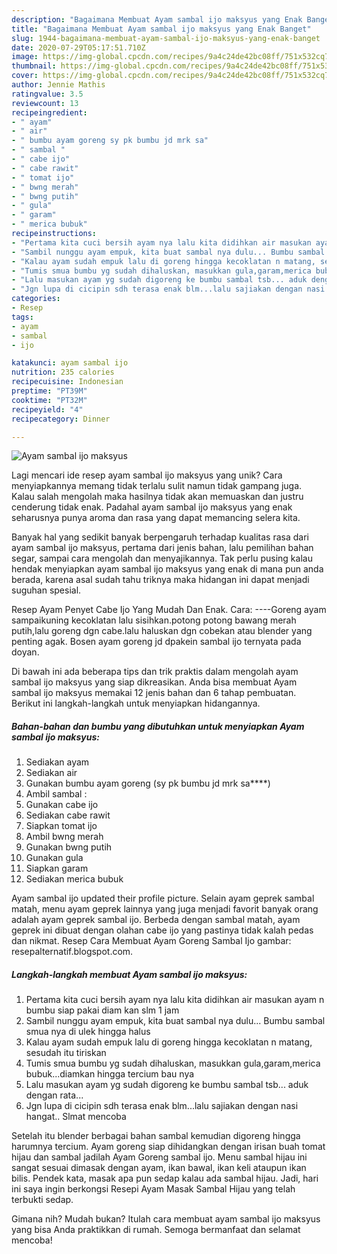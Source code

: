 ```yaml
---
description: "Bagaimana Membuat Ayam sambal ijo maksyus yang Enak Banget"
title: "Bagaimana Membuat Ayam sambal ijo maksyus yang Enak Banget"
slug: 1944-bagaimana-membuat-ayam-sambal-ijo-maksyus-yang-enak-banget
date: 2020-07-29T05:17:51.710Z
image: https://img-global.cpcdn.com/recipes/9a4c24de42bc08ff/751x532cq70/ayam-sambal-ijo-maksyus-foto-resep-utama.jpg
thumbnail: https://img-global.cpcdn.com/recipes/9a4c24de42bc08ff/751x532cq70/ayam-sambal-ijo-maksyus-foto-resep-utama.jpg
cover: https://img-global.cpcdn.com/recipes/9a4c24de42bc08ff/751x532cq70/ayam-sambal-ijo-maksyus-foto-resep-utama.jpg
author: Jennie Mathis
ratingvalue: 3.5
reviewcount: 13
recipeingredient:
- " ayam"
- " air"
- " bumbu ayam goreng sy pk bumbu jd mrk sa"
- " sambal "
- " cabe ijo"
- " cabe rawit"
- " tomat ijo"
- " bwng merah"
- " bwng putih"
- " gula"
- " garam"
- " merica bubuk"
recipeinstructions:
- "Pertama kita cuci bersih ayam nya lalu kita didihkan air masukan ayam n bumbu siap pakai diam kan slm 1 jam"
- "Sambil nunggu ayam empuk, kita buat sambal nya dulu... Bumbu sambal smua nya di ulek hingga halus"
- "Kalau ayam sudah empuk lalu di goreng hingga kecoklatan n matang, sesudah itu tiriskan"
- "Tumis smua bumbu yg sudah dihaluskan, masukkan gula,garam,merica bubuk...diamkan hingga tercium bau nya"
- "Lalu masukan ayam yg sudah digoreng ke bumbu sambal tsb... aduk dengan rata..."
- "Jgn lupa di cicipin sdh terasa enak blm...lalu sajiakan dengan nasi hangat.. Slmat mencoba"
categories:
- Resep
tags:
- ayam
- sambal
- ijo

katakunci: ayam sambal ijo 
nutrition: 235 calories
recipecuisine: Indonesian
preptime: "PT39M"
cooktime: "PT32M"
recipeyield: "4"
recipecategory: Dinner

---
```



![Ayam sambal ijo maksyus](https://img-global.cpcdn.com/recipes/9a4c24de42bc08ff/751x532cq70/ayam-sambal-ijo-maksyus-foto-resep-utama.jpg)

Lagi mencari ide resep ayam sambal ijo maksyus yang unik? Cara menyiapkannya memang tidak terlalu sulit namun tidak gampang juga. Kalau salah mengolah maka hasilnya tidak akan memuaskan dan justru cenderung tidak enak. Padahal ayam sambal ijo maksyus yang enak seharusnya punya aroma dan rasa yang dapat memancing selera kita.

Banyak hal yang sedikit banyak berpengaruh terhadap kualitas rasa dari ayam sambal ijo maksyus, pertama dari jenis bahan, lalu pemilihan bahan segar, sampai cara mengolah dan menyajikannya. Tak perlu pusing kalau hendak menyiapkan ayam sambal ijo maksyus yang enak di mana pun anda berada, karena asal sudah tahu triknya maka hidangan ini dapat menjadi suguhan spesial.

Resep Ayam Penyet Cabe Ijo Yang Mudah Dan Enak. Cara: ----Goreng ayam sampaikuning kecoklatan lalu sisihkan.potong potong bawang merah putih,lalu goreng dgn cabe.lalu haluskan dgn cobekan atau blender yang penting agak. Bosen ayam goreng jd dpakein sambal ijo ternyata pada doyan.


Di bawah ini ada beberapa tips dan trik praktis dalam mengolah ayam sambal ijo maksyus yang siap dikreasikan. Anda bisa membuat Ayam sambal ijo maksyus memakai 12 jenis bahan dan 6 tahap pembuatan. Berikut ini langkah-langkah untuk menyiapkan hidangannya.

<!--inarticleads1-->

##### Bahan-bahan dan bumbu yang dibutuhkan untuk menyiapkan Ayam sambal ijo maksyus:

1. Sediakan  ayam
1. Sediakan  air
1. Gunakan  bumbu ayam goreng (sy pk bumbu jd mrk sa****)
1. Ambil  sambal :
1. Gunakan  cabe ijo
1. Sediakan  cabe rawit
1. Siapkan  tomat ijo
1. Ambil  bwng merah
1. Gunakan  bwng putih
1. Gunakan  gula
1. Siapkan  garam
1. Sediakan  merica bubuk


Ayam sambal ijo updated their profile picture. Selain ayam geprek sambal matah, menu ayam geprek lainnya yang juga menjadi favorit banyak orang adalah ayam geprek sambal ijo. Berbeda dengan sambal matah, ayam geprek ini dibuat dengan olahan cabe ijo yang pastinya tidak kalah pedas dan nikmat. Resep Cara Membuat Ayam Goreng Sambal Ijo gambar: resepalternatif.blogspot.com. 

<!--inarticleads2-->

##### Langkah-langkah membuat Ayam sambal ijo maksyus:

1. Pertama kita cuci bersih ayam nya lalu kita didihkan air masukan ayam n bumbu siap pakai diam kan slm 1 jam
1. Sambil nunggu ayam empuk, kita buat sambal nya dulu... Bumbu sambal smua nya di ulek hingga halus
1. Kalau ayam sudah empuk lalu di goreng hingga kecoklatan n matang, sesudah itu tiriskan
1. Tumis smua bumbu yg sudah dihaluskan, masukkan gula,garam,merica bubuk...diamkan hingga tercium bau nya
1. Lalu masukan ayam yg sudah digoreng ke bumbu sambal tsb... aduk dengan rata...
1. Jgn lupa di cicipin sdh terasa enak blm...lalu sajiakan dengan nasi hangat.. Slmat mencoba


Setelah itu blender berbagai bahan sambal kemudian digoreng hingga harumnya tercium. Ayam goreng siap dihidangkan dengan irisan buah tomat hijau dan sambal jadilah Ayam Goreng sambal ijo. Menu sambal hijau ini sangat sesuai dimasak dengan ayam, ikan bawal, ikan keli ataupun ikan bilis. Pendek kata, masak apa pun sedap kalau ada sambal hijau. Jadi, hari ini saya ingin berkongsi Resepi Ayam Masak Sambal Hijau yang telah terbukti sedap. 

Gimana nih? Mudah bukan? Itulah cara membuat ayam sambal ijo maksyus yang bisa Anda praktikkan di rumah. Semoga bermanfaat dan selamat mencoba!

